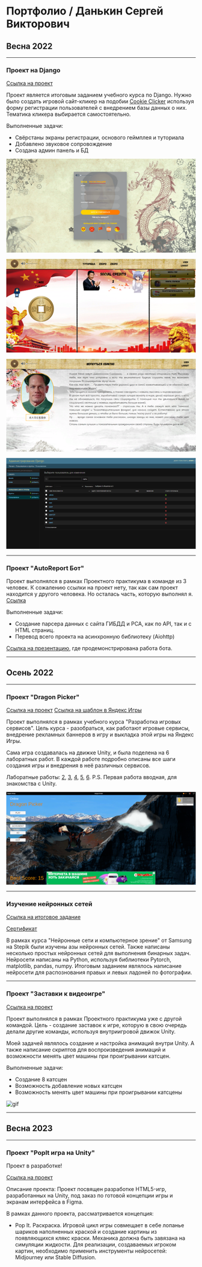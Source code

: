 # Портфолио / Данькин Сергей Викторович

## Весна 2022
___
### Проект на Django
[Ссылка на проект](https://github.com/S1GARETA/SCC)

Проект является итоговым заданием учебного курса по Django.
Нужно было создать игровой сайт-кликер на подобии [Cookie Clicker](https://orteil.dashnet.org/cookieclicker/) используя форму регистрации пользователей с внедрением базы данных о них. Тематика кликера выбирается самостоятельно.

Выполненные задачи:
+ Свёрстаны экраны регистрации, основого геймплея и туториала
+ Добавлено звуковое сопровождение
+ Создана админ панель и БД

![img](https://github.com/S1GARETA/Portfolio/blob/main/files/registr.png)

![img](https://github.com/S1GARETA/Portfolio/blob/main/files/main.png)

![img](https://github.com/S1GARETA/Portfolio/blob/main/files/tutorial.png)

![img](https://github.com/S1GARETA/Portfolio/blob/main/files/admin.png)
___

### Проект "AutoReport Бот"

Проект выполнялся в рамках Проектного практикума в команде из 3 человек.
К сожалению ссылки на проект нету, так как сам проект находится у другого человека. Но осталась часть, которую выполнял я. [Ссылка](https://github.com/S1GARETA/AutoReportBot/tree/main)

Выполненные задачи:
+ Создание парсера данных с сайта ГИБДД и РСА, как по API, так и с HTML страниц. 
+ Перевод всего проекта на асинхронную библиотеку (Aiohttp)

[Ссылка на презентацию](https://docs.google.com/presentation/d/1FiOsWvhgkN-6rwX5t4GNOczaObIZZQ6p/edit?usp=sharing&ouid=104466518286507877772&rtpof=true&sd=true), где продемонстрирована работа бота.

___

## Осень 2022
___

### Проект "Dragon Picker"

[Ссылка на проект](https://github.com/S1GARETA/Dragon_Picker)
[Ссылка на шаблон в Яндекс Игры](https://yandex.ru/games/app/197772?draft=true&lang=ru)

Проект выполнялся в рамках учебного курса "Разработка игровых сервисов". Цель курса - разобраться, как работают игровые сервисы, внедрение рекламных баннеров в игру и выкладка этой игры на Яндекс Игры.

Сама игра создавалась на движке Unity, и была поделена на 6 лаборатных работ.
В каждой работе подробно описаны все шаги создания игры и внедрения в неё различных сервисов.

Лаборатные работы: [2](https://github.com/S1GARETA/UnityLab2), [3](https://github.com/S1GARETA/UnityLab3), [4](https://github.com/S1GARETA/UnityLab4), [5](https://github.com/S1GARETA/UnityLab5), [6](https://github.com/S1GARETA/UnityLab6). P.S. Первая работа вводная, для знакомства с Unity.

![img](https://github.com/S1GARETA/Portfolio/blob/main/files/game1.png)
___
### Изучение нейронных сетей

[Ссылка на итоговое задание](https://colab.research.google.com/drive/1rvbOBIwcguDLQs8X5RLYd9gLveGw0z-5?usp=sharing)

[Сертификат](https://stepik.org/cert/1725699)

В рамках курса "Нейронные сети и компьютерное зрение" от Samsung на Stepik были изучены азы нейронных сетей. Также написаны несколько простых нейронных сетей для выполнения бинарных задач. Нейросети написаны на Python, используя библиотеки Pytorch, matplotlib, pandas, numpy. Итоговым заданием являлось написание нейросети для распознования правых и левых ладоней по фотографии.
___
### Проект "Заставки к видеоигре"

[Ссылка на проект](https://github.com/S1GARETA/GameScreen)

Проект выполнялся в рамках Проектного практикума уже с другой командой.
Цель - создание заставок к игре, которую в свою очередь делали другие команды, используя внутриигровой движок Unity.

Моей задачей являлось создание и настройка анимаций внутри Unity. А также написание скриптов для воспроизведения анимаций и возможности менять цвет машины при проигрывании катсцен.

Выполненные задачи:
+ Создание 8 катсцен
+ Возможность добавление новых катсцен
+ Возможность менять цвет машины при проигрывании катсцены

![gif](https://github.com/S1GARETA/Portfolio/blob/main/files/game2.gif)

___

## Весна 2023
___

### Проект "PopIt игра на Unity"

Проект в разработке!

[Ссылка на проект](https://github.com/S1GARETA/POP.IT)

Описание проекта: Проект посвящен разработке HTML5-игр, разработанных на Unity, под заказ по готовой концепции игры и экранам интерфейса в Figma.

В рамках данного проекта, рассматривается концепция:
+ Pop It. Раскраска. Игровой цикл игры совмещает в себе лопанье шариков наполненных краской и создание картины из появляющихся клякс краски. Механика должна быть завязана на симуляции жидкости. Для реализации, создаваемых игроком картин, необходимо применить инструменты нейросетей: Midjourney или Stable Diffusion.
